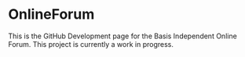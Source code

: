 # OnlineForum
 This is the GitHub Development page for the Basis Independent Online Forum.
 This project is currently a work in progress.
